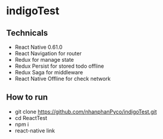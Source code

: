 # indigoTest

## Technicals
- React Native 0.61.0
- React Navigation for router
- Redux for manage state
- Redux Persist for stored todo offline
- Redux Saga for middleware
- React Native Offline for check network


## How to run
- git clone https://github.com/nhanphanPyco/indigoTest.git
- cd ReactTest
- npm i 
- react-native link
